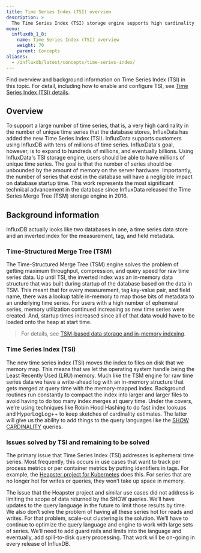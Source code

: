 ```yaml
---
title: Time Series Index (TSI) overview
description: >
  The Time Series Index (TSI) storage engine supports high cardinality in time series data.
menu:
  influxdb_1_8:
    name: Time Series Index (TSI) overview
    weight: 70
    parent: Concepts
aliases: 
  - /influxdb/latest/concepts/time-series-index/
---
```


Find overview and background information on Time Series Index (TSI) in this topic. For detail, including how to enable and configure TSI, see [Time Series Index (TSI) details](/influxdb/v1.8/concepts/tsi-details/).

## Overview

To support a large number of time series, that is, a very high cardinality in the number of unique time series that the database stores, InfluxData has added the new Time Series Index (TSI).
InfluxData supports customers using InfluxDB with tens of millions of time series.
InfluxData's goal, however, is to expand to hundreds of millions, and eventually billions.
Using InfluxData's TSI storage engine, users should be able to have millions of unique time series.
The goal is that the number of series should be unbounded by the amount of memory on the server hardware.
Importantly, the number of series that exist in the database will have a negligible impact on database startup time.
This work represents the most significant technical advancement in the database since InfluxData released the Time Series Merge Tree (TSM) storage engine in 2016.

## Background information

InfluxDB actually looks like two databases in one, a time series data store and an inverted index for the measurement, tag, and field metadata.

### Time-Structured Merge Tree (TSM)

The Time-Structured Merge Tree (TSM) engine solves the problem of getting maximum throughput, compression, and query speed for raw time series data.
Up until TSI, the inverted index was an in-memory data structure that was built during startup of the database based on the data in TSM.
This meant that for every measurement, tag key-value pair, and field name, there was a lookup table in-memory to map those bits of metadata to an underlying time series.
For users with a high number of ephemeral series, memory utilization continued increasing as new time series were created.
And, startup times increased since all of that data would have to be loaded onto the heap at start time.

> For details, see [TSM-based data storage and in-memory indexing](/influxdb/v1.8/concepts/storage_engine/).

### Time Series Index (TSI)

The new time series index (TSI) moves the index to files on disk that we memory map.
This means that we let the operating system handle being the Least Recently Used (LRU) memory.
Much like the TSM engine for raw time series data we have a write-ahead log with an in-memory structure that gets merged at query time with the memory-mapped index.
Background routines run constantly to compact the index into larger and larger files to avoid having to do too many index merges at query time.
Under the covers, we’re using techniques like Robin Hood Hashing to do fast index lookups and HyperLogLog++ to keep sketches of cardinality estimates.
The latter will give us the ability to add things to the query languages like the [SHOW CARDINALITY](/influxdb/v1.8/query_language/spec#show-cardinality) queries.

### Issues solved by TSI and remaining to be solved

The primary issue that Time Series Index (TSI) addresses is ephemeral time series. Most frequently, this occurs in use cases that want to track per process metrics or per container metrics by putting identifiers in tags. For example, the [Heapster project for Kubernetes](https://github.com/kubernetes/heapster) does this. For series that are no longer hot for writes or queries, they won’t take up space in memory.

The issue that the Heapster project and similar use cases did not address is limiting the scope of data returned by the SHOW queries. We’ll have updates to the query language in the future to limit those results by time. We also don’t solve the problem of having all these series hot for reads and writes. For that problem, scale-out clustering is the solution. We’ll have to continue to optimize the query language and engine to work with large sets of series. We’ll need to add guard rails and limits into the language and eventually, add spill-to-disk query processing. That work will be on-going in every release of InfluxDB.
